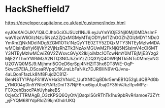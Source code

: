 # HackSheffield7

https://developer.capitalone.co.uk/api/customer/index.html

eyJ0eXAiOiJKV1QiLCJhbGciOiJSUzI1NiJ9.eyJuYmYiOjE2NjI0MjI0MDAsImFwaV9zdWIiOiIzNzU5NzA2ZjQxMGMyMTdjODYyMTZhOGZhZGIzMDY1NDc0YmRmZjNkNDdiNDg5ZGM1OTk1NzQyYTE0ZTY5ZDQxMTY3NTEyMzIwMDAwMCIsInBsYyI6IjVkY2VjNzRhZTk3NzAxMGUwM2FkNjQ5NSIsImV4cCI6MTY3NTEyMzIwMCwiZGV2ZWxvcGVyX2lkIjoiMzc1OTcwNmY0MTBjMjE3Yzg2MjE2YThmYWRiMzA2NTQ3NGJkZmYzZDQ3YjQ4OWRjNTk5NTc0MmExNGU2OWQ0MSJ9.Mijhmrl5GOeD6qrSpj4NHZlT3hx6DT8WE-OqP-5kwcS7EIA_DScaaRVpqCflKJraLbFaNXz7DJR6lliN9VrQJvnu-4aLQonFfazLk8Nf8Fujd2C81Z-BenNSTY1PApFS18WVHaS2VNolC_UufXNfCigBDkr5emEB1Q52gLdQBPdGb_YMO04g0ln5YNIe0YARzDniT37NjF6rux6iguUbajGF35hVJkzIfpvMPz-FCXcehBsocPAhUyhakeBS-0cjeCcTTRMAgB_O3zKPSQ6QyOtVjQsqxIS6rRThTk1hu9pbRvR4amoe73ZYt_yjFYQM68IYdpRldZi9kjnGhdrUKQ
